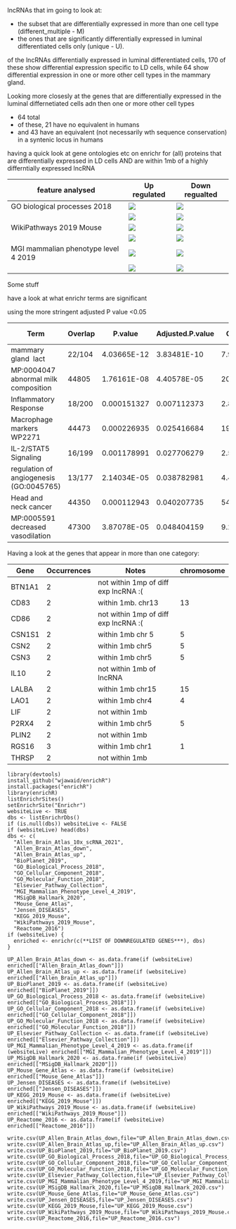 lncRNAs that im going to look at:
- the subset that are differentially expressed in more than one cell type (different_multiple - M)
- the ones that are significantly differentially expressed in luminal differentiated cells only (unique - U).

of the lncRNAs differentially expressed in luminal differentiated cells, 170 of these show differential expression specific to LD cells, while 64 show differential expression in one or more other cell types in the mammary gland.

Looking more closesly at the genes that are differentially expressed in the luminal differnetiated cells adn then one or more other cell types
- 64 total
- of these, 21 have no equivalent in humans
- and 43 have an equivalent (not necessarily wth sequence conservation) in a syntenic locus in humans

having a quick look at gene ontologies etc on enrichr for (all) proteins that are differentially expressed in LD cells AND are within 1mb of a highly differntially expressed lncRNA

| feature analysed | Up regulated| Down regualted  |
| ------------- | ------------- |------------- | 
| GO biological processes 2018 | ![](https://github.com/AFS-Part-II-Projects/Jemima_Becker/blob/main/Week6%20images/Screenshot%202021-03-02%20at%2009.51.07upregulated%20proteins.png) |![](https://github.com/AFS-Part-II-Projects/Jemima_Becker/blob/main/Week6%20images/Screenshot%202021-03-02%20at%2009.48.14downregulated%20proteins.png) | ![](https://github.com/AFS-Part-II-Projects/Jemima_Becker/blob/main/Week6%20images/Screenshot%202021-03-02%20at%2009.48.14downregulated%20proteins.png) |
|| ![](https://github.com/AFS-Part-II-Projects/Jemima_Becker/blob/main/Week6%20images/Screenshot%202021-03-02%20at%2009.51.16upregulated%20proteins.png)  |![](https://github.com/AFS-Part-II-Projects/Jemima_Becker/blob/main/Week6%20images/Screenshot%202021-03-02%20at%2009.48.24downregulated%20proteins.png) |
| WikiPathways 2019 Mouse | ![](https://github.com/AFS-Part-II-Projects/Jemima_Becker/blob/main/Week6%20images/Screenshot%202021-03-02%20at%2009.50.46upregulated%20proteins.png) | ![](https://github.com/AFS-Part-II-Projects/Jemima_Becker/blob/main/Week6%20images/Screenshot%202021-03-02%20at%2009.48.37downregulated%20proteins.png) |
|| ![](https://github.com/AFS-Part-II-Projects/Jemima_Becker/blob/main/Week6%20images/Screenshot%202021-03-02%20at%2009.50.55upregulated%20proteins.png)  |  ![](https://github.com/AFS-Part-II-Projects/Jemima_Becker/blob/main/Week6%20images/Screenshot%202021-03-02%20at%2009.48.43downregulated%20proteins.png) |
| MGI mammalian phenotype level 4 2019| ![](https://github.com/AFS-Part-II-Projects/Jemima_Becker/blob/main/Week6%20images/Screenshot%202021-03-02%20at%2009.51.32upregulated%20proteins.png)| ![](https://github.com/AFS-Part-II-Projects/Jemima_Becker/blob/main/Week6%20images/downregulated%20proteinsdownregulated%20proteins.png) |
|| ![](https://github.com/AFS-Part-II-Projects/Jemima_Becker/blob/main/Week6%20images/Screenshot%202021-03-02%20at%2009.51.41upregulated%20proteins.png)|![](https://github.com/AFS-Part-II-Projects/Jemima_Becker/blob/main/Week6%20images/downregualted%20proteins%202downregulated%20proteins.png) |

Some stuff 

have a look at what enrichr terms are significant


using the more stringent adjusted P value <0.05

|Term	|	Overlap	|	P.value	|	Adjusted.P.value	|	Odds.Ratio	|	Combined.Score	|	Genes	|	Pathway	|	UP or DOWN	|
|-------------	|	-------------	|	-------------	|	-------------	|	-------------	|	-------------	|	-------------	|	-------------	|	-------------	|
|mammary gland  lact	|	22/104	|	4.03665E-12	|	3.83481E-10	|	7.931325166	|	208.0831288	|	OLAH;OXTR;PANK3;BTN1A1;RGS16;GLYCAM1;IRX3;CITED4;TRF;CSN1S2A;CSN3;CSN2;ANO1;FABP3;LAO1;SLCO2B1;ELF5;THRSP;MUC15;CSN1S1;LALBA;SLC28A3	|	Mouse_Gene_Atlas	|	DOWN	|
|MP:0004047 abnormal milk composition	|	44805	|	1.76161E-08	|	4.40578E-05	|	20.13739574	|	359.5421853	|	LAO1;BTN1A1;CSN3;PLIN2;THRSP;CSN2;CSN1S1;LALBA;JCHAIN	|	MGI_Mammalian_Phenotype_Level_4_2019	|	DOWN	|
|Inflammatory Response	|	18/200	|	0.000151327	|	0.007112373	|	2.890780975	|	25.42750288	|	IL10;PTGIR;CSF3R;RGS16;EBI3;PTAFR;LIF;KCNA3;TACR1;MEFV;PIK3R5;ADGRE1;P2RX4;CCRL2;PDE4B;NLRP3;LCP2;SLC28A2	|	MGI_SigDB_Hallmark_2020	|	UP	|
|Macrophage markers WP2271	|	44473	|	0.000226935	|	0.025416684	|	19.25361236	|	161.5541411	|	CD86;CD83;LYZ2;RAC2	|	WikiPathways_2019_Mouse	|	DOWN	|
|IL-2/STAT5 Signaling	|	16/199	|	0.001178991	|	0.027706279	|	2.547629147	|	17.17890953	|	IL10;CD86;CD83;RGS16;LIF;PTH1R;NDRG1;AGER;P2RX4;SPP1;BCL2;TNFSF11;PLIN2;SLC39A8;GALM;F2RL2	|	MGI_SigDB_Hallmark_2021	|	UP	|
|regulation of angiogenesis (GO:0045765)	|	13/177	|	2.14034E-05	|	0.038782981	|	4.423125306	|	47.55726748	|	SPARC;SPHK1;PTPRM;EMP2;KLF4;ETS1;HSPG2;RUNX1;SFRP2;STIM1;RRAS;ADGRA2;EPHA1	|	GO_Biological_Processes_2018	|	UP	|
|Head and neck cancer	|	44350	|	0.000112943	|	0.040207735	|	54.69359331	|	497.0896481	|	GALR2;LY6D;LOXL4	|	Jensen_Diseases	|	UP	|
|MP:0005591 decreased vasodilation	|	47300	|	3.87078E-05	|	0.048404159	|	9.222972973	|	93.70050153	|	DHFR;SLC4A7;RGS2;EDNRB;PECAM1;IRS2;KCNN4	|	MGI_Mammalian_Phenotype_Level_4_2020	|	DOWN	|![image](https://user-images.githubusercontent.com/67189202/111080128-ec85a400-84f4-11eb-8f46-9c1d9ee50cca.png)


Having a look at the genes that appear in more than one category:

|	Gene	|	Occurrences	| Notes | chromosome |
|-------------	|	-------------	| -------------	| -------------	|
|	BTN1A1	|	2	| not within 1mp of diff exp lncRNA :(| |
|	CD83	|	2	| within 1mb. chr13 |13|
|	CD86	|	2	|not within 1mp of diff exp lncRNA :(||
|	CSN1S1	|	2	| within 1mb chr 5 |5|
|	CSN2	|	2	| within 1mb chr5 |5|
|	CSN3	|	2	| within 1mb chr5 |5|
|	IL10	|	2	| not within 1mb of lncRNA ||
|	LALBA	|	2	| within 1mb chr15 |15|
|	LAO1	|	2	| within 1mb chr4|4|
|	LIF	|	2	| not within 1mb ||
|	P2RX4	|	2	| within 1mb chr5 |5|
|	PLIN2	|	2	| not within 1mb ||
|	RGS16	|	3	| within 1mb chr1 |1|
|	THRSP	|	2	| not within 1mb ||


```
library(devtools)
install_github("wjawaid/enrichR")
install.packages("enrichR")
library(enrichR)
listEnrichrSites()
setEnrichrSite("Enrichr")
websiteLive <- TRUE
dbs <- listEnrichrDbs()
if (is.null(dbs)) websiteLive <- FALSE
if (websiteLive) head(dbs)
dbs <- c(
  "Allen_Brain_Atlas_10x_scRNA_2021",
  "Allen_Brain_Atlas_down",
  "Allen_Brain_Atlas_up",
  "BioPlanet_2019",
  "GO_Biological_Process_2018",
  "GO_Cellular_Component_2018",
  "GO_Molecular_Function_2018",
  "Elsevier_Pathway_Collection",
  "MGI_Mammalian_Phenotype_Level_4_2019",
  "MSigDB_Hallmark_2020",
  "Mouse_Gene_Atlas",
  "Jensen_DISEASES",
  "KEGG_2019_Mouse",
  "WikiPathways_2019_Mouse",
  "Reactome_2016")
if (websiteLive) {
  enriched <- enrichr(c(**LIST OF DOWNREGULATED GENES***), dbs)
}

UP_Allen_Brain_Atlas_down <- as.data.frame(if (websiteLive) enriched[["Allen_Brain_Atlas_down"]])
UP_Allen_Brain_Atlas_up <- as.data.frame(if (websiteLive) enriched[["Allen_Brain_Atlas_up"]])
UP_BioPlanet_2019 <- as.data.frame(if (websiteLive) enriched[["BioPlanet_2019"]])
UP_GO_Biological_Process_2018 <- as.data.frame(if (websiteLive) enriched[["GO_Biological_Process_2018"]])
UP_GO_Cellular_Component_2018 <- as.data.frame(if (websiteLive) enriched[["GO_Cellular_Component_2018"]])
UP_GO_Molecular_Function_2018 <- as.data.frame(if (websiteLive) enriched[["GO_Molecular_Function_2018"]])
UP_Elsevier_Pathway_Collection <- as.data.frame(if (websiteLive) enriched[["Elsevier_Pathway_Collection"]])
UP_MGI_Mammalian_Phenotype_Level_4_2019 <- as.data.frame(if (websiteLive) enriched[["MGI_Mammalian_Phenotype_Level_4_2019"]])
UP_MSigDB_Hallmark_2020 <- as.data.frame(if (websiteLive) enriched[["MSigDB_Hallmark_2020"]])
UP_Mouse_Gene_Atlas <- as.data.frame(if (websiteLive) enriched[["Mouse_Gene_Atlas"]])
UP_Jensen_DISEASES <- as.data.frame(if (websiteLive) enriched[["Jensen_DISEASES"]])
UP_KEGG_2019_Mouse <- as.data.frame(if (websiteLive) enriched[["KEGG_2019_Mouse"]])
UP_WikiPathways_2019_Mouse <- as.data.frame(if (websiteLive) enriched[["WikiPathways_2019_Mouse"]])
UP_Reactome_2016 <- as.data.frame(if (websiteLive) enriched[["Reactome_2016"]])

write.csv(UP_Allen_Brain_Atlas_down,file="UP_Allen_Brain_Atlas_down.csv")
write.csv(UP_Allen_Brain_Atlas_up,file="UP_Allen_Brain_Atlas_up.csv")
write.csv(UP_BioPlanet_2019,file="UP_BioPlanet_2019.csv")
write.csv(UP_GO_Biological_Process_2018,file="UP_GO_Biological_Process_2018.csv")
write.csv(UP_GO_Cellular_Component_2018,file="UP_GO_Cellular_Component_2018.csv")
write.csv(UP_GO_Molecular_Function_2018,file="UP_GO_Molecular_Function_2018.csv")
write.csv(UP_Elsevier_Pathway_Collection,file="UP_Elsevier_Pathway_Collection.csv")
write.csv(UP_MGI_Mammalian_Phenotype_Level_4_2019,file="UP_MGI_Mammalian_Phenotype_Level_4_2019.csv")
write.csv(UP_MSigDB_Hallmark_2020,file="UP_MSigDB_Hallmark_2020.csv")
write.csv(UP_Mouse_Gene_Atlas,file="UP_Mouse_Gene_Atlas.csv")
write.csv(UP_Jensen_DISEASES,file="UP_Jensen_DISEASES.csv")
write.csv(UP_KEGG_2019_Mouse,file="UP_KEGG_2019_Mouse.csv")
write.csv(UP_WikiPathways_2019_Mouse,file="UP_WikiPathways_2019_Mouse.csv")
write.csv(UP_Reactome_2016,file="UP_Reactome_2016.csv")
```
